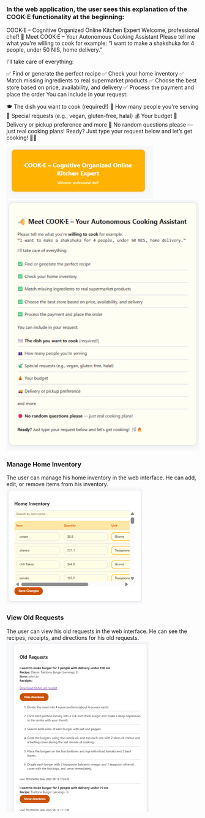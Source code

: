 ### In the web application, the user sees this explanation of the COOK·E functionality at the beginning:
COOK·E – Cognitive Organized Online Kitchen Expert
Welcome, professional chef!
👋 Meet COOK·E – Your Autonomous Cooking Assistant
Please tell me what you're willing to cook for example:
“I want to make a shakshuka for 4 people, under 50 NIS, home delivery.”

I'll take care of everything:

✅ Find or generate the perfect recipe
✅ Check your home inventory
✅ Match missing ingredients to real supermarket products
✅ Choose the best store based on price, availability, and delivery
✅ Process the payment and place the order
You can include in your request:

🍽️ The dish you want to cook (required!)
👥 How many people you're serving
🍃 Special requests (e.g., vegan, gluten-free, halal)
💰 Your budget
🚚 Delivery or pickup preference
and more
🛑 No random questions please — just real cooking plans!
Ready? Just type your request below and let’s get cooking! 🛒🔥


![welcome](media/welcome.png)
![explanation](media/explain.png)


### Manage Home Inventory
The user can manage his home inventory in the web interface.
He can add, edit, or remove items from his inventory.
![inventory](media/inventory.png)

### View Old Requests
The user can view his old requests in the web interface.
He can see the recipes, receipts, and directions for his old requests.
![old_requests](media/old_requests.png)